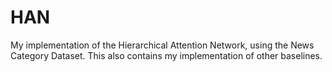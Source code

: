 # HAN
My implementation of the Hierarchical Attention Network, using the News Category Dataset.
This also contains my implementation of other baselines. 

